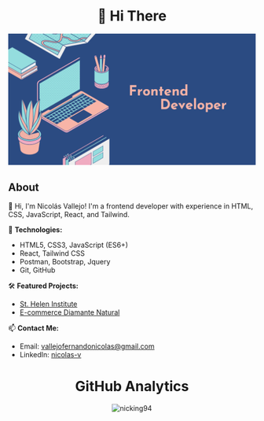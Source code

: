 <div align="center">
<h1 align ="center">👋 Hi There</h1> 
<img src="frontend_img.webp">
</div>


## About

👋 Hi, I'm Nicolás Vallejo! I'm a frontend developer with experience in HTML, CSS, JavaScript, React, and Tailwind.

🚀 **Technologies:**
- HTML5, CSS3, JavaScript (ES6+)
- React, Tailwind CSS
- Postman, Bootstrap, Jquery
- Git, GitHub

🛠️ **Featured Projects:**
- [St. Helen Institute](https://github.com/nicking94/St-Helen-Institute-web)
- [E-commerce Diamante Natural](https://github.com/nicking94/St-Helen-Institute-web)

📫 **Contact Me:**
- Email: [vallejofernandonicolas@gmail.com](mailto:vallejofernandonicolas@gmail.com)
- LinkedIn: [nicolas-v](https://www.linkedin.com/in/nicolas-v/)

<div align="center">
<h1>GitHub Analytics</h1> 

![nicking94](https://github-readme-stats.vercel.app/api?username=nicking94&show_icons=true&theme=dark)
</div>



